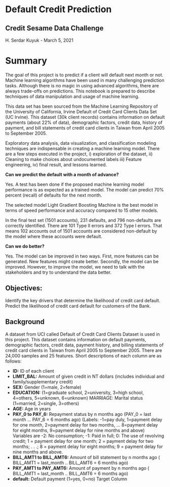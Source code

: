 # Default Credit Prediction

## Credit Sesame Data Challenge

H. Serdar Kuyuk - March 5, 2021

# Summary

The goal of this project is to predict if a client will default next month or not. Machine learning algorithms have been used in many challenging prediction tasks. Although there is no magic in using advanced algorithms, there are always trade-offs on predictions. This notebook is prepared to describe techniques of data manipulation and usage of machine learning.

This data set has been sourced from the Machine Learning Repository of the University of California, Irvine Default of Credit Card Clients Data Set (UC Irvine). This dataset (30k client records) contains information on default payments (about 22% of data), demographic factors, credit data, history of payment, and bill statements of credit card clients in Taiwan from April 2005 to September 2005.

Exploratory data analysis, data visualization, and classification modeling techniques are indispensable in creating a machine learning model. There are a few steps executed in the project, i) exploration of the dataset, ii) Cleaning to make choices about undocumented labels iii) Feature engineering, iv) final result, and lessons learned.

**Can we predict the default with a month of advance?**

Yes. A test has been done if the proposed machine learning model performance is as expected as a trained model. The model can predict 70% percent (recall) of defaults for the next month.

The selected model Light Gradient Boosting Machine is the best model in terms of speed performance and accuracy compared to 15 other models.

In the final test set (1501 accounts), 231 defaults, and 796 non-defaults are correctly identified. There are 101 Type II errors and 372 Type I errors. That means 102 accounts out of 1501 accounts are considered non-default by the model where these accounts were default.

**Can we do better?**

Yes. The model can be improved in two ways. First, more features can be generated. New features might create better. Secondly, the model can be improved. However, to improve the model, we need to talk with the stakeholders and try to understand the data better.

## Objectives:

Identify the key drivers that determine the likelihood of credit card default.
Predict the likelihood of credit card default for customers of the Bank.

## Background

A dataset from UCI called Default of Credit Card Clients Dataset is used in this project. This dataset contains information on default payments, demographic factors, credit data, payment history, and billing statements of credit card clients in Taiwan from April 2005 to September 2005. There are 24,000 samples and 25 features. Short descriptions of each column are as follows:

- **ID:** ID of each client
- **LIMIT_BAL:** Amount of given credit in NT dollars (includes individual and family/supplementary credit)
- **SEX:** Gender (1=male, 2=female)
- **EDUCATION:** (1=graduate school, 2=university, 3=high school, 4=others, 5=unknown, 6=unknown)
  MARRIAGE: Marital status (1=married, 2=single, 3=others)
- **AGE:** Age in years
- **PAY_0 to PAY_6:** Repayment status by n months ago (PAY_0 = last month ... PAY_6 = 6 months ago) (Labels: -1=pay duly, 1=payment delay for one month, 2=payment delay for two months, ... 8=payment delay for eight months, 9=payment delay for nine months and above)
  Variables are -2: No consumption; -1: Paid in full; 0: The use of revolving credit; 1 = payment delay for one month; 2 = payment delay for two months; . . .; 8 = payment delay for eight months; 9 = payment delay for nine months and above.
- **BILL_AMT1 to BILL_AMT6:** Amount of bill statement by n months ago ( BILL_AMT1 = last_month .. BILL_AMT6 = 6 months ago)
- **PAY_AMT1 to PAY_AMT6:** Amount of payment by n months ago ( BILL_AMT1 = last_month .. BILL_AMT6 = 6 months ago)
- **default:** Default payment (1=yes, 0=no) Target Column
